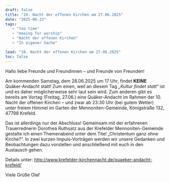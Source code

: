 ```yaml
---
draft: false
title: "10. Nacht der offenen Kirchen am 27.06.2025"
date: "2025-06-23"
tags:
   - "tea time"
   - "meeing for worship"
   - "Nacht der offenen Kirchen"
   - "In eigener Sache"

lead: "10. Nacht der offenen Kirchen am 27.06.2025"
toc: false
---
```



Hallo liebe Freunde und Freundinnen – und Freunde von Freunden!

Am kommenden Samstag, dem 28.06.2025 um 17 Uhr, findet **KEINE** Quäker-Andacht statt! Zum einen, weil an diesem Tag *„Kultur findet statt“* ist und es daher möglicherweise sehr laut sein wird. Zum anderen gibt es bereits am Vortag (Freitag, 27.06.) eine Quäker-Andacht im Rahmen der 10. Nacht der offenen Kirchen – und zwar ab 23:30 Uhr (bei gutem Wetter) unter freiem Himmel im Garten der Mennoniten-Gemeinde, Königstraße 132, 47798 Krefeld.

Das ist allerdings nur der Abschluss! Gemeinsam mit der erfahrenen Trauerrednerin Dorothea Ruthsatz aus der Krefelder Mennoniten-Gemeinde gestalte ich einen Themenabend unter dem Titel „Christentum ganz ohne Kirche?“. In zwei kurzen Impuls-Vorträgen werden wir unsere Gedanken und Beobachtungen dazu vorstellen und anschließend mit euch in den Austausch gehen.

Details unter: http://www.krefelder-kirchennacht.de/quaeker-andacht-krefeld/

Viele Grüße Olaf
